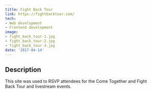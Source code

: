 ```yaml
---
title: Fight Back Tour
link: https://fightbacktour.com/
tech:
- Web development
- Frontend development
image:
- fight_back_tour-1.jpg
- fight_back_tour-2.jpg
- fight_back_tour-3.jpg
date: '2017-04-14'
---
```


## Description
This site was used to RSVP attendees for the Come Together and Fight Back Tour and livestream events.
